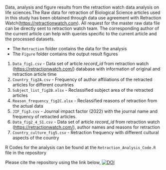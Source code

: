 Data, analysis and figure results from the retraction watch data analysis on life sciences.The Raw data for retraction of Biological Science articles used in this study has been obtained through data use agreement with Retraction Watch(https://retractionwatch.com). All request for the master raw data file can be directly sent to retraction watch team. The corresponding author of the current article can help with queries specific to the current article and the processed datasets.

-  The `Retraction` folder contains the data for the analysis 
-  The `Figure` folder contains the output result figures 

1. `Data_fig1.csv` - Data set of article *record_id* from retraction watch (https://retractionwatch.com/) database with information of original and retraction article time
2. `Country_fig2A.csv` - Frequency of author affiliations of the retracted articles for different countries
3. `Subject_list_fig2B.xlsx` - Reclassified subject area of the retracted articles
4. `Reason_frequency_fig2C.xlsx` - Reclassified reasons of retraction from the actual data
5. `JIF_fig3.csv` - Journal impact factor (2022) with the journal name and frequency of retracted articles.
6. `Data_fig2_4_S1.csv` - Data set of article *record_id* from retraction watch (https://retractionwatch.com/), author names and reasons for retraction
7. `Country_culture_fig5.csv` - Retraction frequency with different cultural aspects of the country

R Codes for the analysis can be found at the `Retraction_Analysis_Code.R` file in the repository
   
Please cite the repository using the link below, 
[![DOI](https://zenodo.org/badge/DOI/10.5281/zenodo.13893654.svg)](https://doi.org/10.5281/zenodo.13893654)